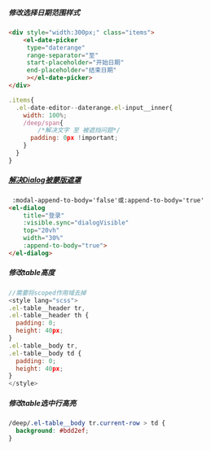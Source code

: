 ##### 修改选择日期范围样式

```html
<div style="width:300px;" class="items">
	<el-date-picker
     type="daterange"
     range-separator="至"
     start-placeholder="开始日期"
     end-placeholder="结束日期"
     ></el-date-picker>
</div>
```

```js
.items{
  .el-date-editor--daterange.el-input__inner{
    width: 100%;
    /deep/span{
        /*解决文字 至 被遮挡问题*/
      padding: 0px !important;
    }
  }
}
```

##### [解决Dialog被蒙版遮罩](https://blog.csdn.net/solocoder/article/details/80936549)

```html
 :modal-append-to-body='false'或:append-to-body='true'
<el-dialog
    title="登录"
    :visible.sync="dialogVisible"
    top="20vh"
    width="30%"
    :append-to-body="true">
</el-dialog>
```

##### 修改table高度

```js
//需要将scoped作用域去掉
<style lang="scss">
.el-table__header tr,
.el-table__header th {
  padding: 0;
  height: 40px;
}
.el-table__body tr,
.el-table__body td {
  padding: 0;
  height: 40px;
}
</style>
```

##### 修改table选中行高亮

```css
/deep/.el-table__body tr.current-row > td {
  background: #bdd2ef;
}
```

